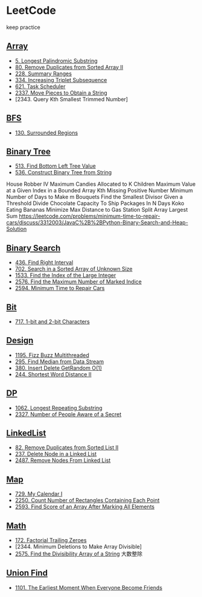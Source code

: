 # LeetCode
keep practice 

## [Array](https://github.com/tigerwash/LeetCode/tree/master/src/Array)
* [5. Longest Palindromic Substring](https://github.com/tigerwash/LeetCode/blob/master/src/Array/5.%20Longest%20Palindromic%20Substring%20)
* [80. Remove Duplicates from Sorted Array II](https://github.com/tigerwash/LeetCode/blob/master/src/Array/Remove_Duplicates_from_Sorted_Array_II.java)
* [228. Summary Ranges](https://github.com/tigerwash/LeetCode/blob/master/src/Array/Summary_Ranges.java)
* [334. Increasing Triplet Subsequence](https://github.com/tigerwash/LeetCode/blob/master/src/Array/Increasing_Triplet_Subsequence.java)
* [621. Task Scheduler](https://github.com/tigerwash/LeetCode/blob/master/src/Array/Task_schedule.java)
* [2337. Move Pieces to Obtain a String](https://github.com/tigerwash/LeetCode/blob/master/src/Array/Move_Pieces_to_Obtain_a_String.java)
* [2343. Query Kth Smallest Trimmed Number]

## [ BFS ](https://github.com/tigerwash/LeetCode/tree/master/src/BFS)
* [130. Surrounded Regions](https://github.com/tigerwash/LeetCode/blob/master/src/BFS/Surrounded_Regions.java)

## [Binary Tree](https://github.com/tigerwash/LeetCode/tree/master/src/Binary_Tree)
* [513. Find Bottom Left Tree Value](https://github.com/tigerwash/LeetCode/blob/master/src/Binary_Tree/Find_Bottom_Left_Tree_Value.java)
* [536. Construct Binary Tree from String](https://github.com/tigerwash/LeetCode/blob/master/src/Binary_Tree/Construct_Binary_Tree_from_String.java)

House Robber IV
Maximum Candies Allocated to K Children
Maximum Value at a Given Index in a Bounded Array
Kth Missing Positive Number
Minimum Number of Days to Make m Bouquets
Find the Smallest Divisor Given a Threshold
Divide Chocolate
Capacity To Ship Packages In N Days
Koko Eating Bananas
Minimize Max Distance to Gas Station
Split Array Largest Sum
https://leetcode.com/problems/minimum-time-to-repair-cars/discuss/3312003/JavaC%2B%2BPython-Binary-Search-and-Heap-Solution


## [Binary Search](https://github.com/tigerwash/LeetCode/tree/master/src/Binary_Search)
* [436. Find Right Interval](https://github.com/tigerwash/LeetCode/blob/master/src/Binary_Search/Find_the_Maximum_Number_of_Marked_Indices.java)
* [702. Search in a Sorted Array of Unknown Size](https://github.com/tigerwash/LeetCode/blob/master/src/Binary_Search/Search_in_a_Sorted_Array_of_Unknown_Size.java)
* [1533. Find the Index of the Large Integer](https://github.com/tigerwash/LeetCode/blob/master/src/Binary_Search/Find_the_Index_of_the_Large_Integer.java)
* [2576. Find the Maximum Number of Marked Indice](https://github.com/tigerwash/LeetCode/blob/master/src/Binary_Search/Find_the_Maximum_Number_of_Marked_Indices.java)
* [2594. Minimum Time to Repair Cars](https://github.com/tigerwash/LeetCode/blob/master/src/Binary_Search/Minimum_Time_to_Repair_Cars.java)



## [Bit](https://github.com/tigerwash/LeetCode/tree/master/src/Bit)
* [717. 1-bit and 2-bit Characters](https://github.com/tigerwash/LeetCode/blob/master/src/Bit/one_bit_and_two_bit_Characters.java)

## [Design](https://github.com/tigerwash/LeetCode/tree/master/src/Design)
* [1195. Fizz Buzz Multithreaded](https://github.com/tigerwash/LeetCode/blob/master/src/Design/1955/Fizz_buzz_multithreaded/1195.%20Fizz%20Buzz%20Multithreaded%20)
* [295. Find Median from Data Stream](https://github.com/tigerwash/LeetCode/blob/master/src/Design/Find_Median_from_Data_Stream.java) 
* [380. Insert Delete GetRandom O(1)](https://github.com/tigerwash/LeetCode/blob/master/src/Design/Insert_Delete_GetRandom.java)
* [244. Shortest Word Distance II](https://github.com/tigerwash/LeetCode/blob/master/src/Design/Shortest_Word_Distance_II.java)

## [DP](https://github.com/tigerwash/LeetCode/tree/master/src/DP)
* [1062. Longest Repeating Substring](https://github.com/tigerwash/LeetCode/blob/master/src/DP/Longest_Repeating_Substring.java)
* [2327. Number of People Aware of a Secret](https://github.com/tigerwash/LeetCode/blob/master/src/DP/Number_of_People_Aware_of_a_Secret.java)

## [LinkedList](https://github.com/tigerwash/LeetCode/tree/master/src/LinkedList)
* [82. Remove Duplicates from Sorted List II](https://github.com/tigerwash/LeetCode/blob/master/src/LinkedList/Remove_Duplicates_from_Sorted_List_II.java)
* [237. Delete Node in a Linked List](https://github.com/tigerwash/LeetCode/blob/master/src/LinkedList/Delete_Node_in_a_Linked_List.java)
* [2487. Remove Nodes From Linked List](https://github.com/tigerwash/LeetCode/blob/master/src/LinkedList/Remove_Nodes_From_Linked_List.java)

## [Map](https://github.com/tigerwash/LeetCode/tree/master/src/Map)
* [729. My Calendar I](https://github.com/tigerwash/LeetCode/blob/master/src/Map/My_Calendar_I.java)
* [2250. Count Number of Rectangles Containing Each Point](https://github.com/tigerwash/LeetCode/blob/master/src/Map/Count_Number_of_Rectangles_Containing_Each_Point.java)
* [2593. Find Score of an Array After Marking All Elements](https://github.com/tigerwash/LeetCode/blob/master/src/Map/Find_Score_of_an_Array_After_Marking_All_Elements.java)

## [Math](https://github.com/tigerwash/LeetCode/tree/master/src/Math)
* [172. Factorial Trailing Zeroes](https://github.com/tigerwash/LeetCode/blob/master/src/Math/Factorial_Trailing_Zeroes.java)
* [2344. Minimum Deletions to Make Array Divisible]
* [2575. Find the Divisibility Array of a String](https://github.com/tigerwash/LeetCode/blob/master/src/Math/Find_the_Divisibility_Array_of_a_String.java) 大数整除

## [Union Find](https://github.com/tigerwash/LeetCode/tree/master/src/Union_Find)
* [1101. The Earliest Moment When Everyone Become Friends](https://github.com/tigerwash/LeetCode/blob/master/src/Union_Find/The_Earliest_Moment_When_Everyone_Become_Friends.java)